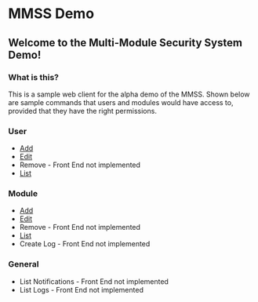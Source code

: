 # MMSS Demo

## Welcome to the Multi-Module Security System Demo!

### What is this?

This is a sample web client for the alpha demo of the MMSS. Shown below are sample commands that users and modules would have access to, provided that they have the right permissions.

### User
* [Add](/user/add)
* [Edit](/user/edit)
* Remove - Front End not implemented
* [List](/user/list)

### Module
* [Add](/module/add)
* [Edit](/module/edit)
* Remove - Front End not implemented
* [List](/module/list)
* Create Log - Front End not implemented

### General
* List Notifications - Front End not implemented
* List Logs - Front End not implemented